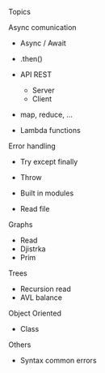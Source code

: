 Topics

Async comunication

- Async / Await
- .then()
- API REST

  - Server
  - Client

- map, reduce, ...
- Lambda functions

Error handling

- Try except finally
- Throw

- Built in modules
- Read file

Graphs

- Read
- Djistrka
- Prim

Trees

- Recursion read
- AVL balance

Object Oriented

- Class

Others

- Syntax common errors
